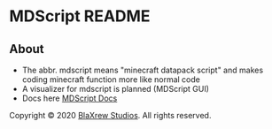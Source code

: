 # MDScript README
## About
- The abbr. mdscript means "minecraft datapack script" and makes coding minecraft function more like normal code
- A visualizer for mdscript is planned (MDScript GUI)
- Docs here [MDScript Docs](https://www.blaxrew-studios.vision/mdscript-docs/)

Copyright © 2020 [BlaXrew Studios](https://www.blaxrew-studios.vision). All rights reserved.
